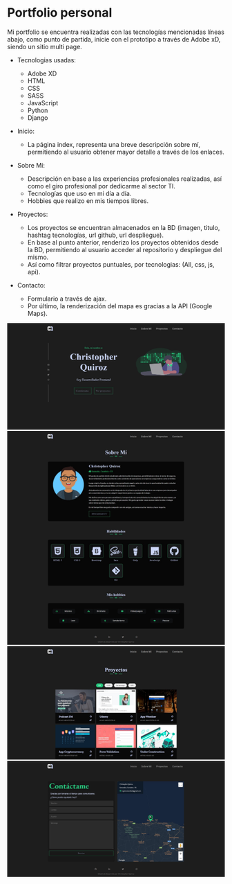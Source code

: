 # Portfolio personal

Mi portfolio se encuentra realizadas con las tecnologías mencionadas líneas abajo, como punto de partida, inicie con el prototipo a través de Adobe xD, siendo un sitio  multi page.


- Tecnologias usadas:
  - Adobe XD
  - HTML
  - CSS
  - SASS
  - JavaScript
  - Python
  - Django
  

- Inicio:
  - La página index, representa una breve descripción sobre mí, permitiendo al usuario obtener mayor detalle a través de los enlaces.

- Sobre Mí:
  - Descripción en base a las experiencias profesionales realizadas, así como el giro profesional por dedicarme al sector TI.
  - Tecnologías que uso en mi día a día.
  - Hobbies que realizo en mis tiempos libres.
  
 - Proyectos:
    - Los proyectos se encuentran almacenados en la BD (imagen, titulo, hashtag tecnologías, url github, url despliegue).
    - En base al punto anterior, renderizo los proyectos obtenidos desde la BD, permitiendo al usuario acceder al repositorio y despliegue del mismo.
    - Así como filtrar proyectos puntuales, por tecnologias: (All, css, js, api). 
  
- Contacto:
    - Formulario a través de ajax.
    - Por último, la renderización del mapa es gracias a la API (Google Maps).
    

 
![Diseño-inicio](./design/portfolio-inicio.png)
![Diseño-sobremi](./design/portfolio-sobre-mi.png)
![Diseño-proyectos](./design/portfolio-proyectos.png)
![Diseño-contacto](./design/portfolio-contacto.png)
